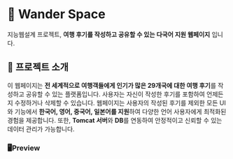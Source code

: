 # 🛫 Wander Space

지능웹설계 프로젝트, **여행 후기를 작성하고 공유할 수 있는 다국어 지원 웹페이지** 입니다.

## 📑 프로젝트 소개

이 웹페이지는 **전 세계적으로 여행객들에게 인기가 많은 29개국에 대한 여행 후기**를 작성하고 공유할 수 있는 플랫폼입니다.
사용자는 자신이 작성한 후기를 포함하여 언제든지 수정하거나 삭제할 수 있습니다.
웹페이지는 사용자의 작성된 후기를 제외한 모든 UI와 기능에서 **한국어, 영어, 중국어, 일본어를 지원**하여 다양한 언어 사용자에게 최적화된 경험을 제공합니다.
또한, **Tomcat 서버**와 **DB**를 연동하여 안정적이고 신뢰할 수 있는 데이터 관리가 가능합니다.

### 🖥Preview
